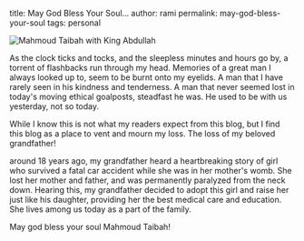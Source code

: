 title: May God Bless Your Soul...
author: rami
permalink: may-god-bless-your-soul
tags: personal 

![Mahmoud Taibah with King Abdullah]({filename}/images/mahmoud-taibah-king-abdullah.jpg)

As the clock ticks and tocks, and the sleepless minutes and hours go by, a torrent of flashbacks run through my head. Memories of a great man I always looked up to, seem to be burnt onto my eyelids. A man that I have rarely seen in his kindness and tenderness. A man that never seemed lost in today's moving ethical goalposts, steadfast he was. He used to be with us yesterday, not so today.

While I know this is not what my readers expect from this blog, but I find this blog as a place to vent and mourn my loss. The loss of my beloved grandfather!

around 18 years ago, my grandfather heard a heartbreaking story of girl who survived a fatal car accident while she was in her mother's womb. She lost her mother and father, and was permanently paralyzed from the neck down. Hearing this, my grandfather decided to adopt this girl and raise her just like his daughter, providing her the best medical care and education. She lives among us today as a part of the family.

May god bless your soul Mahmoud Taibah!
